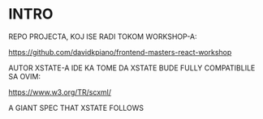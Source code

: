 # INTRO

REPO PROJECTA, KOJ ISE RADI TOKOM WORKSHOP-A:

<https://github.com/davidkpiano/frontend-masters-react-workshop>

AUTOR XSTATE-A IDE KA TOME DA XSTATE BUDE FULLY COMPATIBLILE SA OVIM:

<https://www.w3.org/TR/scxml/>

A GIANT SPEC THAT XSTATE FOLLOWS
